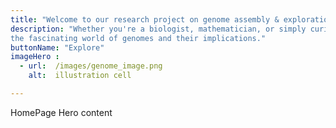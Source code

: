 ```yaml
---
title: "Welcome to our research project on genome assembly & exploration"
description: "Whether you're a biologist, mathematician, or simply curious about cutting-edge scientific advancements, we invite you to delve into
the fascinating world of genomes and their implications."
buttonName: "Explore"
imageHero : 
  - url:  /images/genome_image.png
    alt:  illustration cell

---
```


HomePage Hero content
